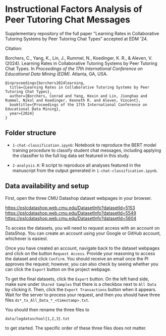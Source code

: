 # Instructional Factors Analysis of Peer Tutoring Chat Messages

Supplementary repository of the full paper "Learning Rates in Collaborative Tutoring Systems by Peer Tutoring Chat Types" accepted at EDM '24.

Citation:

Borchers, C., Yang, K., Lin, J., Rummel, N., Koedinger, K. R., & Aleven, V. (2024). Learning Rates in Collaborative Tutoring Systems by Peer Tutoring Chat Types. In *Proceedings of the 17th International Conference on Educational Data Mining (EDM)*. Atlanta, GA, USA.

```
@inproceedings{borchers2024learning,
  title={Learning Rates in Collaborative Tutoring Systems by Peer Tutoring Chat Types},
  author={Borchers, Conrad and Yang, Kexin and Lin, Jionghao and Rummel, Nikol and Koedinger, Kenneth R. and Aleven, Vincent},
  booktitle={Proceedings of the 17th International Conference on Educational Data Mining},
  year={2024}
}
```

## Folder structure

* `1-chat-classification.ipynb`: Notebook to reproduce the BERT model training procedure to classify student chat messages, including applying the classifier to the full log data set featured in this study.

* `2-analysis.R`: R script to reproduce all analyses featured in the manuscript from the output generated in `1-chat-classification.ipynb`.

## Data availability and setup

First, open the three CMU Datashop dataset webpages in your browser.

https://pslcdatashop.web.cmu.edu/DatasetInfo?datasetId=5153
<br>https://pslcdatashop.web.cmu.edu/DatasetInfo?datasetId=5549
<br>https://pslcdatashop.web.cmu.edu/DatasetInfo?datasetId=5604

To access the datasets, you will need to request access with an account on DataShop. You can create an account using your Google or GitHub account, whichever is easiest.

Once you have created an account, navigate back to the dataset webpages and click on the button `Request Access`. Provide your reasoning to access the dataset and click `Confirm`. You should receive an email once the PI approves the request; however, you can also check by seeing whether you can click the `Export` button on the project webpage.

To get the final datasets, click the `Export` button. On the left hand side, make sure under `Shared Samples` that there is a checkbox next to `All Data` by clicking it. Then, click the `Export Transactions` button when it appears. Wait for the server to process your request, and then you should have three files `ds*_tx_All_Data_*_<timestamp>.txt`.

You should then rename the three files to 

`data/logdataschool{1,2,3}.txt`

to get started. The specific order of these three files does not matter.

